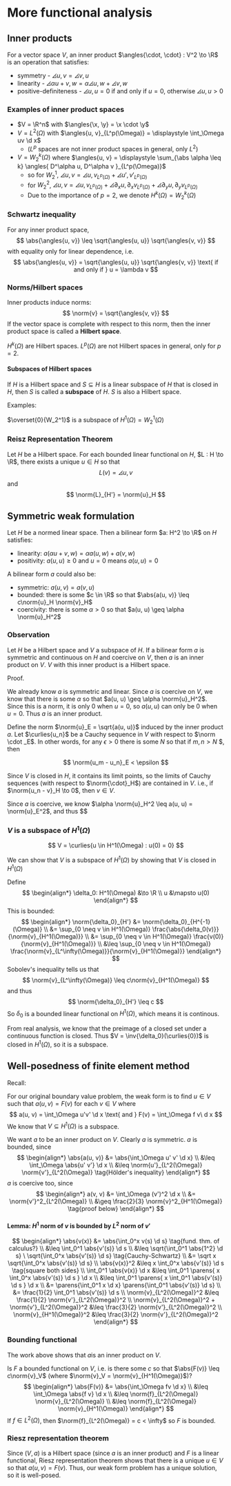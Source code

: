 # More functional analysis

$$
\newcommand{\x}{\mathbf x}
\newcommand{\y}{\mathbf y}
\newcommand{\f}{\mathbf f}
\newcommand{\j}{\mathbf j}
\newcommand{\n}{\mathbf n}
\newcommand{\v}{\mathbf v}
\newcommand{\U}{\mathbf U}
\newcommand{\abs}[1]{\left\lvert #1 \right\rvert}
\newcommand{\norm}[1]{\big\lVert #1 \big\rVert}
\newcommand{\parens}[1]{\left( #1 \right)}
\newcommand{\brackets}[1]{\left[ #1 \right]}
\newcommand{\angles}[1]{\left\langle #1 \right\rangle}
\newcommand{\curlies}[1]{\left\lbrace #1 \right\rbrace}
\newcommand{\inv}[1]{#1^{-1}}
\newcommand{\d}{\, \text{d}}
\newcommand{\dbyd}[2]{\frac{\d #1}{\d #2}}
\newcommand{\partials}[2]{\frac{\partial #1}{\partial #2}}
\newcommand{\BigO}{\mathcal O}
\newcommand{\disclapl}[1][]{\partial_{#1} \overline \partial_{#1}}
\newcommand{\Domain}{\overline \Omega}
\DeclareMathOperator{\span}{span}
\DeclareMathOperator{\ess}{ess}
\DeclareMathOperator{\supp}{supp}
$$

## Inner products

For a vector space $V$, an inner product $\angles{\cdot, \cdot} : V^2 \to \R$ is an operation that satisfies:

- symmetry - $\angles{u, v} = \angles{v, u}$
- linearity - $\angles{\alpha u + v, w} = \alpha\angles{u, w} + \angles{v, w}$
- positive-definiteness - $\angles{u, u} = 0$ if and only if $u = 0$, otherwise $\angles{u, u} > 0$

### Examples of inner product spaces

- $V = \R^n$ with $\angles{\x, \y} = \x \cdot \y$
- $V = L^2(\Omega)$ with $\angles{u, v}_{L^p(\Omega)} = \displaystyle \int_\Omega uv \d x$
  - ($L^p$ spaces are not inner product spaces in general, only $L^2$)
- $V = W_2^k(\Omega)$ where $\angles{u, v} = \displaystyle \sum_{\abs \alpha \leq k} \angles{ D^\alpha u, D^\alpha v }_{L^p(\Omega)}$​
  - so for $W_2^1$, $\angles{u, v} = \angles{u, v}_{L^p(\Omega)} + \angles{u', v'}_{L^p(\Omega)}$
  - for $W_2^2$, $\angles{u, v} = \angles{u, v}_{L^p(\Omega)} + \angles{\partial_x u, \partial_x v}_{L^p(\Omega)} + \angles{\partial_y u, \partial_y v}_{L^p(\Omega)}$
  - Due to the importance of $p=2$, we denote $H^k(\Omega) = W_2^k(\Omega)$

### Schwartz inequality

For any inner product space,
$$
\abs{\angles{u, v}} \leq \sqrt{\angles{u, u}} \sqrt{\angles{v, v}}
$$
with equality only for linear dependence, i.e.
$$
\abs{\angles{u, v}} = \sqrt{\angles{u, u}} \sqrt{\angles{v, v}} \text{ if and only if } u = \lambda v
$$

### Norms/Hilbert spaces

Inner products induce norms:
$$
\norm{v} = \sqrt{\angles{v, v}}
$$
If the vector space is complete with respect to this norm, then the inner product space is called a **Hilbert space**.

$H^k(\Omega)$ are Hilbert spaces. $L^p(\Omega)$ are not Hilbert spaces in general, only for $p = 2$.

#### Subspaces of Hilbert spaces

If $H$ is a Hilbert space and $S \subseteq H$ is a linear subspace of $H$ that is closed in $H$, then $S$ is called a **subspace** of $H$. $S$ is also a Hilbert space.

Examples:

$\overset{0}{W_2^1}$ is a subspace of $H^1(\Omega) = W_2^1(\Omega)$

### Reisz Representation Theorem

Let $H$ be a Hilbert space. For each bounded linear functional on $H$, $L : H \to \R$, there exists a unique $u \in H$ so that
$$
L(v) = \angles{u, v}
$$
and
$$
\norm{L}_{H'} = \norm{u}_H
$$

## Symmetric weak formulation

Let $H$ be a normed linear space. Then a bilinear form $a: H^2 \to \R$ on $H$ satisfies:

- linearity: $a(\alpha u + v, w) = \alpha a(u, w) + a(v, w)$
- positivity: $a(u, u) \geq 0$ and $u = 0$ means $a(u, u) = 0$

A bilinear form $a$ could also be:

- symmetric: $a(u, v) = a(v, u)$
- bounded: there is some $c \in \R$ so that $\abs{a(u, v)} \leq c\norm{u}_H \norm{v}_H$
- coercivity: there is some $\alpha > 0$ so that $a(u, u) \geq \alpha \norm{u}_H^2$

### Observation

Let $H$ be a Hilbert space and $V$ a subspace of $H$. If a bilinear form $a$ is symmetric and continuous on $H$ and coercive on $V$, then $a$ is an inner product on $V$. $V$ with this inner product is a Hilbert space.

Proof.

We already know $a$ is symmetric and linear. Since $a$ is coercive on $V$, we know that there is some $\alpha$ so that $a(u, u) \geq \alpha \norm{u}_H^2$. Since this is a norm, it is only $0$ when $u = 0$, so $a(u, u)$ can only be $0$ when $u = 0$. Thus $a$ is an inner product.

Define the norm $\norm{u}_E = \sqrt{a(u, u)}$ induced by the inner product $a$. Let $\curlies{u_n}$ be a Cauchy sequence in $V$ with respect to $\norm \cdot _E$. In other words, for any $\epsilon > 0$ there is some $N$ so that if $m, n > N$ $, then

$$
\norm{u_m - u_n}_E < \epsilon
$$

Since $V$ is closed in $H$, it contains its limit points, so the limits of Cauchy sequences (with respect to $\norm{\cdot}_H$) are contained in $V$. i.e., if $\norm{u_n - v}_H \to 0$, then $v \in V$.

Since $a$ is coercive, we know $\alpha \norm{u}_H^2 \leq a(u, u) = \norm{u}_E^2$, and thus $$

### $V$ is a subspace of $H^1(\Omega)$

$$
V = \curlies{u \in H^1(\Omega) : u(0) = 0}
$$

We can show that $V$ is a subspace of $H^1(\Omega)$ by showing that $V$ is closed in $H^1(\Omega)$

Define
$$
\begin{align*}
\delta_0: H^1(\Omega) &\to \R \\
u &\mapsto u(0)
\end{align*}
$$
This is bounded:
$$
\begin{align*}
\norm{\delta_0}_{H'} &= \norm{\delta_0}_{H^{-1}(\Omega)} \\
&= \sup_{0 \neq v \in H^1(\Omega)} \frac{\abs{\delta_0(v)}}{\norm{v}_{H^1(\Omega)}} \\
&= \sup_{0 \neq v \in H^1(\Omega)} \frac{v(0)}{\norm{v}_{H^1(\Omega)}} \\
&\leq \sup_{0 \neq v \in H^1(\Omega)} \frac{\norm{v}_{L^\infty(\Omega)}}{\norm{v}_{H^1(\Omega)}}
\end{align*}
$$
Sobolev's inequality tells us that
$$
\norm{v}_{L^\infty(\Omega)} \leq c\norm{v}_{H^1(\Omega)}
$$
and thus
$$
\norm{\delta_0}_{H'} \leq c
$$
So $\delta_0$ is a bounded linear functional on $H^1(\Omega)$, which means it is continous.

From real analysis, we know that the preimage of a closed set under a continuous function is closed. Thus $V = \inv{\delta_0}(\curlies{0})$ is closed in $H^1(\Omega)$, so it is a subspace.

## Well-posedness of finite element method

Recall:

For our original boundary value problem, the weak form is to find $u \in V$ such that $a(u, v) = F(v)$ for each $v \in V$ where
$$
a(u, v) = \int_\Omega u'v' \d x \text{ and } F(v) = \int_\Omega f v\ d x
$$
We know that $V \subseteq H^1(\Omega)$ is a subspace.

We want $a$ to be an inner product on $V$. Clearly $a$ is symmetric. $a$ is bounded, since
$$
\begin{align*}
\abs{a(u, v)} &= \abs{\int_\Omega u' v' \d x} \\
&\leq \int_\Omega \abs{u' v'} \d x \\
&\leq \norm{u'}_{L^2(\Omega)} \norm{v'}_{L^2(\Omega)} \tag{Hölder's inequality}
\end{align*}
$$
$a$ is coercive too, since
$$
\begin{align*}
a(v, v) &= \int_\Omega (v')^2 \d x \\
&= \norm{v'}^2_{L^2(\Omega)} \\
&\geq \frac{2}{3} \norm{v}^2_{H^1(\Omega)} \tag{proof below}
\end{align*}
$$

#### Lemma: $H^1$ norm of $v$ is bounded by $L^2$ norm of $v'$

$$
\begin{align*}
\abs{v(x)} &= \abs{\int_0^x v(s) \d s} \tag{fund. thm. of calculus?} \\
&\leq \int_0^1 \abs{v'(s)} \d s \\
&\leq \sqrt{\int_0^1 \abs{1^2} \d s} \ \sqrt{\int_0^x \abs{v'(s)} \d s} \tag{Cauchy-Schwartz} \\
&= \sqrt x \sqrt{\int_0^x \abs{v'(s)} \d s} \\
\abs{v(x)}^2 &\leq x \int_0^x \abs{v'(s)} \d s \tag{square both sides} \\
\int_0^1 \abs{v(x)} \d x &\leq \int_0^1 \parens{ x \int_0^x \abs{v'(s)} \d s } \d x \\
&\leq \int_0^1 \parens{ x \int_0^1 \abs{v'(s)} \d s } \d x \\
&= \parens{\int_0^1 x \d x} \parens{\int_0^1 \abs{v'(s)} \d s} \\
&= \frac{1}{2} \int_0^1 \abs{v'(s)} \d s \\
\norm{v}_{L^2(\Omega)}^2 &\leq \frac{1}{2} \norm{v'}_{L^2(\Omega)}^2 \\
\norm{v}_{L^2(\Omega)}^2 + \norm{v'}_{L^2(\Omega)}^2 &\leq \frac{3}{2} \norm{v'}_{L^2(\Omega)}^2 \\
\norm{v}_{H^1(\Omega)}^2 &\leq \frac{3}{2} \norm{v'}_{L^2(\Omega)}^2
\end{align*}
$$

### Bounding functional

The work above shows that $a$​ is an inner product on $V$​.

Is $F$ a bounded functional on $V$, i.e. is there some $c$ so that $\abs{F(v)} \leq c\norm{v}_V$ (where $\norm{v}_V = \norm{v}_{H^1(\Omega)}$)?
$$
\begin{align*}
\abs{F(v)} &= \abs{\int_\Omega fv \d x} \\
&\leq \int_\Omega \abs{f v} \d x \\
&\leq \norm{f}_{L^2(\Omega)} \norm{v}_{L^2(\Omega)} \\
&\leq \norm{f}_{L^2(\Omega)} \norm{v}_{H^1(\Omega)}
\end{align*}
$$
If $f \in L^2(\Omega)$, then $\norm{f}_{L^2(\Omega)} = c < \infty$ so $F$ is bounded.

### Riesz representation theorem

Since $(V, a)$ is a Hilbert space (since $a$ is an inner product) and $F$ is a linear functional, Riesz representation theorem shows that there is a unique $u \in V$ so that $a(u, v) = F(v)$​. Thus, our weak form problem has a unique solution, so it is well-posed.
